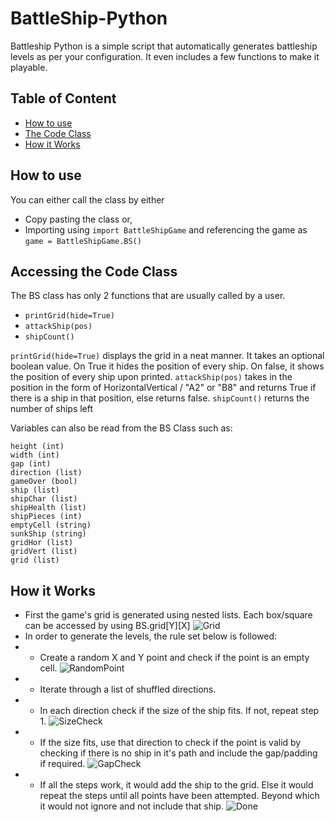 # BattleShip-Python

Battleship Python is a simple script that automatically generates battleship levels as per your configuration. It even includes a few functions to make it playable.

## Table of Content
- [How to use](#how-to-use)
- [The Code Class](#accessing-the-code-class)
- [How it Works](#how-it-works)

## How to use
You can either call the class by either
- Copy pasting the class or,
- Importing using ```import BattleShipGame```
and referencing the game as ```game = BattleShipGame.BS()```


## Accessing the Code Class

The BS class has only 2 functions that are usually called by a user.
- ```printGrid(hide=True)```
- ```attackShip(pos)```
- ```shipCount()```

```printGrid(hide=True)``` displays the grid in a neat manner. It takes an optional boolean value. On True it hides the position of every ship. On false, it shows the position of every ship upon printed.
```attackShip(pos)``` takes in the position in the form of HorizontalVertical / "A2" or "B8" and returns True if there is a ship in that position, else returns false.
```shipCount()``` returns the number of ships left

Variables can also be read from the BS Class such as:
```
height (int)
width (int)
gap (int)
direction (list)
gameOver (bool)
ship (list)
shipChar (list)
shipHealth (list)
shipPieces (int)
emptyCell (string)
sunkShip (string)
gridHor (list)
gridVert (list)
grid (list)
```

## How it Works

- First the game's grid is generated using nested lists. Each box/square can be accessed by using BS.grid[Y][X]
 ![Grid](https://drive.google.com/uc?export=view&id=1xUQw9BmmyZPKnm4Vsp5A0Xbtx3vomxdC)
- In order to generate the levels, the rule set below is followed:
- - Create a random X and Y point and check if the point is an empty cell.
 ![RandomPoint](https://drive.google.com/uc?export=view&id=1SUcy-r_DToI3WyGk8fPksg35w5SIX8tR)
- - Iterate through a list of shuffled directions. 
- - In each direction check if the size of the ship fits. If not, repeat step 1.
![SizeCheck](https://drive.google.com/uc?export=view&id=1UpRraxboFfMbADJ6QQ-sOWo6Uw5namcV)
- - If the size fits, use that direction to check if the point is valid by checking if there is no ship in it's path and include the gap/padding if required.
![GapCheck](https://drive.google.com/uc?export=view&id=12fhaJCTLdFIS8MHr8GDx4nrDxBwoZCcD)
- - If all the steps work, it would add the ship to the grid. Else it would repeat the steps until all points have been attempted. Beyond which it would not ignore and not include that ship.
![Done](https://drive.google.com/uc?export=view&id=1wvFFxwilDu4rfS0XGG1pV0FG6IdZAkc4)
